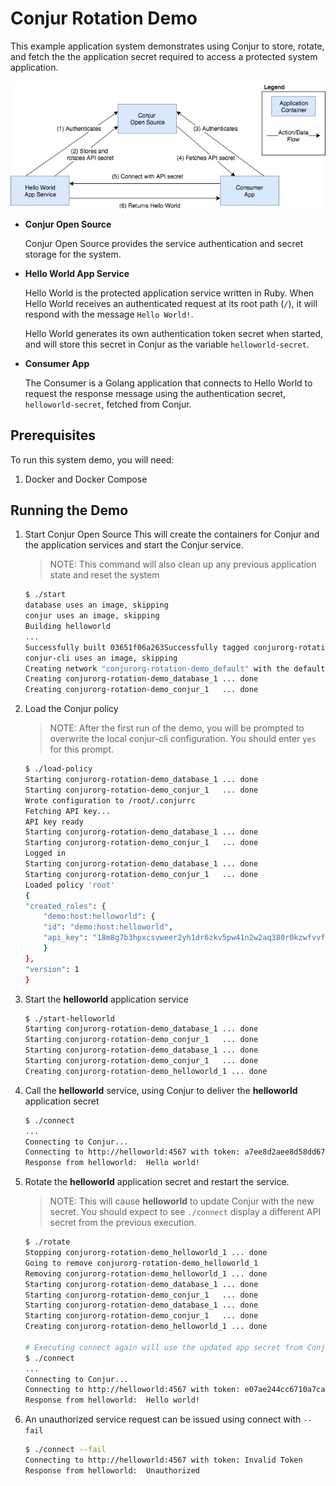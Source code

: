 # Conjur Rotation Demo

This example application system demonstrates using Conjur to store,
rotate, and fetch the the application secret required to access a 
protected system application. 

![System architecture](./design/system_overview.png "System Overview")


- **Conjur Open Source**  

    Conjur Open Source provides the service authentication and secret 
    storage for the system.  

- **Hello World App Service**

    Hello World is the protected application service written in Ruby.
    When Hello World receives an authenticated request at its root 
    path (`/`), it will respond with the message `Hello World!`.

    Hello World generates its own authentication token secret when started,
    and will store this secret in Conjur as the variable `helloworld-secret`.

- **Consumer App**

    The Consumer is a Golang application that connects to Hello World to 
    request the response message using the authentication secret, `helloworld-secret`,
    fetched from Conjur.


## Prerequisites

To run this system demo, you will need:

1. Docker and Docker Compose

## Running the Demo

1. Start Conjur Open Source
    This will create the containers for Conjur and the application services
    and start the Conjur service.

    > NOTE: This command will also clean up any previous application state and
    > reset the system

    ```bash
    $ ./start
    database uses an image, skipping
    conjur uses an image, skipping
    Building helloworld
    ...
    Successfully built 03651f06a263Successfully tagged conjurorg-rotation-demo:latest
    conjur-cli uses an image, skipping
    Creating network "conjurorg-rotation-demo_default" with the default driver
    Creating conjurorg-rotation-demo_database_1 ... done
    Creating conjurorg-rotation-demo_conjur_1   ... done
    ```

2. Load the Conjur policy

    > NOTE: After the first run of the demo, you will be prompted to overwrite
    > the local conjur-cli configuration. You should enter `yes` for this prompt.

    ```bash
    $ ./load-policy
    Starting conjurorg-rotation-demo_database_1 ... done
    Starting conjurorg-rotation-demo_conjur_1   ... done
    Wrote configuration to /root/.conjurrc
    Fetching API key...
    API key ready
    Starting conjurorg-rotation-demo_database_1 ... done
    Starting conjurorg-rotation-demo_conjur_1   ... done
    Logged in
    Starting conjurorg-rotation-demo_database_1 ... done
    Starting conjurorg-rotation-demo_conjur_1   ... done
    Loaded policy 'root'
    {
    "created_roles": {
        "demo:host:helloworld": {
        "id": "demo:host:helloworld",
        "api_key": "18m8g7b3hpxcsvweer2yh1dr6zkv5pw41n2w2aq380r0kzwfvvfe"
        }
    },
    "version": 1
    }
    ```

3. Start the **helloworld** application service

    ```bash
    $ ./start-helloworld
    Starting conjurorg-rotation-demo_database_1 ... done
    Starting conjurorg-rotation-demo_conjur_1   ... done
    Starting conjurorg-rotation-demo_database_1 ... done
    Starting conjurorg-rotation-demo_conjur_1   ... done
    Creating conjurorg-rotation-demo_helloworld_1 ... done
    ```

4. Call the **helloworld** service, using Conjur to deliver the **helloworld** application secret

    ```bash
    $ ./connect
    ...
    Connecting to Conjur...
    Connecting to http://helloworld:4567 with token: a7ee8d2aee8d58dd671c8817e4b88a0a578bf085
    Response from helloworld:  Hello world!
    ```

5. Rotate the **helloworld** application secret and restart the service.

    > NOTE: This will cause **helloworld** to update Conjur with the new secret.
    > You should expect to see `./connect` display a different API secret
    > from the previous execution.

    ```bash
    $ ./rotate
    Stopping conjurorg-rotation-demo_helloworld_1 ... done
    Going to remove conjurorg-rotation-demo_helloworld_1
    Removing conjurorg-rotation-demo_helloworld_1 ... done
    Starting conjurorg-rotation-demo_database_1 ... done
    Starting conjurorg-rotation-demo_conjur_1   ... done
    Starting conjurorg-rotation-demo_database_1 ... done
    Starting conjurorg-rotation-demo_conjur_1   ... done
    Creating conjurorg-rotation-demo_helloworld_1 ... done

    # Executing connect again will use the updated app secret from Conjur
    $ ./connect
    ...
    Connecting to Conjur...
    Connecting to http://helloworld:4567 with token: e07ae244cc6710a7ca3df4cc938ce65c511c29a4
    Response from helloworld:  Hello world!
    ```

6. An unauthorized service request can be issued using connect with `--fail`

    ```bash
    $ ./connect --fail
    Connecting to http://helloworld:4567 with token: Invalid Token
    Response from helloworld:  Unauthorized
    ```
